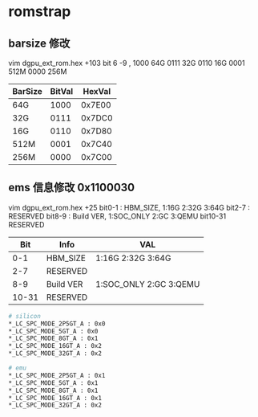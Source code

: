 # romstrap
## barsize 修改
vim dgpu_ext_rom.hex +103
bit 6 -9 , 
1000  64G
0111  32G
0110 16G
0001 512M
0000 256M

| BarSize | BitVal | HexVal |
| ------- | ------ | ------ |
| 64G     | 1000   | 0x7E00 |
| 32G     | 0111   | 0x7DC0 |
| 16G     | 0110   | 0x7D80 |
| 512M    | 0001   | 0x7C40 |
| 256M    | 0000   | 0x7C00 |

## ems 信息修改 0x1100030
vim dgpu_ext_rom.hex +25
bit0-1 : HBM_SIZE, 1:16G 2:32G 3:64G
bit2-7 : RESERVED
bit8-9 : Build VER, 1:SOC_ONLY 2:GC 3:QEMU
bit10-31 RESERVED

|  Bit  |   Info    |          VAL           |
| ----- | --------- | ---------------------- |
| 0-1   | HBM_SIZE  | 1:16G 2:32G 3:64G      |
| 2-7   | RESERVED  |                        |
| 8-9   | Build VER | 1:SOC_ONLY 2:GC 3:QEMU |
| 10-31 | RESERVED  |                        |


```bash
# silicon
*_LC_SPC_MODE_2P5GT_A : 0x0
*_LC_SPC_MODE_5GT_A : 0x0
*_LC_SPC_MODE_8GT_A : 0x1
*_LC_SPC_MODE_16GT_A : 0x2
*_LC_SPC_MODE_32GT_A : 0x2

# emu
*_LC_SPC_MODE_2P5GT_A : 0x1
*_LC_SPC_MODE_5GT_A : 0x1
*_LC_SPC_MODE_8GT_A : 0x1
*_LC_SPC_MODE_16GT_A : 0x1
*_LC_SPC_MODE_32GT_A : 0x2
```